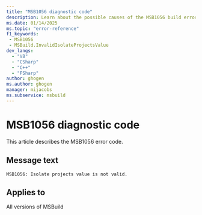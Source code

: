 ```yaml
---
title: "MSB1056 diagnostic code"
description: Learn about the possible causes of the MSB1056 build error, and get troubleshooting tips.
ms.date: 01/14/2025
ms.topic: "error-reference"
f1_keywords:
 - MSB1056
 - MSBuild.InvalidIsolateProjectsValue
dev_langs:
  - "VB"
  - "CSharp"
  - "C++"
  - "FSharp"
author: ghogen
ms.author: ghogen
manager: mijacobs
ms.subservice: msbuild
---
```


# MSB1056 diagnostic code

<!-- :::ErrorDefinitionDescription::: -->
<!-- :::editable-content name="introDescription"::: -->
This article describes the MSB1056 error code.
<!-- :::editable-content-end::: -->

## Message text

`MSB1056: Isolate projects value is not valid.`

<!-- :::editable-content name="postOutputDescription"::: -->
<!--
{StrBegin="MSBUILD : error MSB1056: "}
      UE: This message does not need in-line parameters because the exception takes care of displaying the invalid arg.
      This error is shown when a user specifies a value for the -isolateProjects parameter that is not equivalent
      to Boolean.TrueString, nameof(ProjectIsolationMode.MessageUponIsolationViolation), or Boolean.FalseString.
      LOCALIZATION: The prefix "MSBUILD : error MSBxxxx:" should not be localized.
-->
<!-- :::editable-content-end::: -->
<!-- :::ErrorDefinitionDescription-end::: -->

## Applies to

All versions of MSBuild
